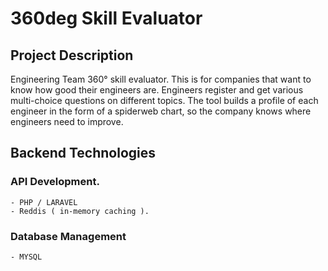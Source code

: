 # 360deg Skill Evaluator

## Project Description

Engineering Team 360° skill evaluator. This is for companies that want to know how good their engineers are. Engineers register and get various multi-choice questions on different topics. The tool builds a profile of each engineer in the form of a spiderweb chart, so the company knows where engineers need to improve.


## Backend Technologies

### API Development.    
    - PHP / LARAVEL
    - Reddis ( in-memory caching ).

### Database Management
    - MYSQL

